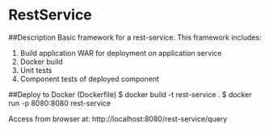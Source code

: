 # RestService
##Description
Basic framework for a rest-service.  This framework includes:
1) Build application WAR for deployment on application service
2) Docker build
3) Unit tests
4) Component tests of deployed component

##Deploy to Docker (Dockerfile)
$ docker build -t rest-service .
$ docker run -p 8080:8080 rest-service

Access from browser at: http://localhost:8080/rest-service/query
